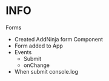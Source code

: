 # INFO

Forms

- Created AddNinja form Component
- Form added to App
- Events
  - Submit
  - onChange
- When submit console.log
